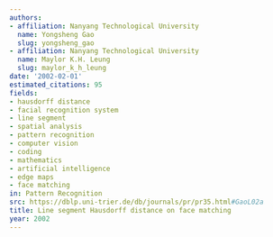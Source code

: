 ```yaml
---
authors:
- affiliation: Nanyang Technological University
  name: Yongsheng Gao
  slug: yongsheng_gao
- affiliation: Nanyang Technological University
  name: Maylor K.H. Leung
  slug: maylor_k_h_leung
date: '2002-02-01'
estimated_citations: 95
fields:
- hausdorff distance
- facial recognition system
- line segment
- spatial analysis
- pattern recognition
- computer vision
- coding
- mathematics
- artificial intelligence
- edge maps
- face matching
in: Pattern Recognition
src: https://dblp.uni-trier.de/db/journals/pr/pr35.html#GaoL02a
title: Line segment Hausdorff distance on face matching
year: 2002
---
```


